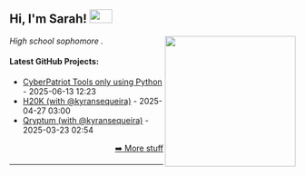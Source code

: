 <h2>Hi, I'm Sarah! <img src="https://i.pinimg.com/originals/71/23/2f/71232f86001b7ff8fd86911883a02f2b.gif" height="24" width="40" /></h2>
<img align='right' src="https://i.pinimg.com/originals/c2/68/e0/c268e04a9c9b9b3e8f797babbe0b7344.gif" width="230" />
<p><em>High school sophomore</a> . </em>

<h4> Latest GitHub Projects: </h4>

  - [CyberPatriot Tools only using Python](https://github.com/dsk247/cypattoolss) - 2025-06-13 12:23
  - [H20K (with @kyransequeira)](https://devpost.com/software/h20k) - 2025-04-27 03:00
  - [Qryptum (with @kyransequeira)](https://devpost.com/software/qryptum) - 2025-03-23 02:54

<p align="right"><a href="https://github.com/dsk247?tab=repositories">➡️ More stuff</a></p>
<p align="right">
</p>

-----
<a href="https://github.com/dsk247/dsk247/actions">

